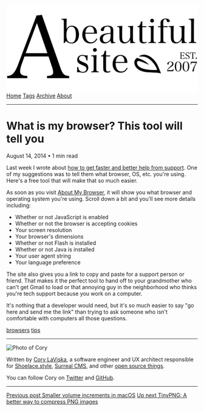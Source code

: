 <a href="../../index.html" class="header-link"><img src="../../images/logos/wordmark.svg" alt="A Beautiful Site" class="wordmark" /></a> <a href="../../index.html" class="nav-item">Home</a> <a href="../../tags/index.html" class="nav-item">Tags</a> <a href="../index.html" class="nav-item">Archive</a> <a href="../../about/index.html" class="nav-item">About</a>

------------------------------------------------------------------------

What is my browser? This tool will tell you
===========================================

August 14, 2014 • 1 min read

Last week I wrote about [how to get faster and better help from support](../index-5.html). One of my suggestions was to tell them what browser, OS, etc. you're using. Here's a free tool that will make that so much easier.

As soon as you visit [About My Browser](https://aboutmybrowser.com/), it will show you what browser and operating system you're using. Scroll down a bit and you'll see more details including:

-   Whether or not JavaScript is enabled
-   Whether or not the browser is accepting cookies
-   Your screen resolution
-   Your browser's dimensions
-   Whether or not Flash is installed
-   Whether or not Java is installed
-   Your user agent string
-   Your language preference

The site also gives you a link to copy and paste for a support person or friend. That makes it the perfect tool to hand off to your grandmother who can't get Gmail to load or that annoying guy in the neighborhood who thinks you're tech support because you work on a computer.

It's nothing that a developer would need, but it's so much easier to say "go here and send me the link" than trying to ask someone who isn't comfortable with computers all those questions.

<a href="../../tags/browsers/index.html" class="post-tag">browsers</a> <a href="../../tags/tips/index.html" class="post-tag">tips</a>

------------------------------------------------------------------------

<img src="http://0.gravatar.com/avatar/bf1b3b95fd5b096a3592247c29667b33?s=512" alt="Photo of Cory" class="avatar avatar-small" />

Written by [Cory LaViska](../../index-4.html), a software engineer and UX architect responsible for [Shoelace.style](https://shoelace.style/), [Surreal CMS](https://www.surrealcms.com/), and other [open source things](https://github.com/claviska).

You can follow Cory on [Twitter](https://twitter.com/bgooonz) and [GitHub](https://github.com/claviska).

------------------------------------------------------------------------

<a href="../smaller-volume-increments-in-os-x/index.html" class="post-nav-previous"><span class="small">Previous post</span> Smaller volume increments in macOS</a> <a href="../tinypng-a-better-way-to-compress-png-images/index.html" class="post-nav-next"><span class="small">Up next</span> TinyPNG: A better way to compress PNG images</a>
